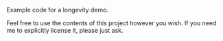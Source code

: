 Example code for a longevity demo.

Feel free to use the contents of this project however you wish. If you
need me to explicitly license it, please just ask.
